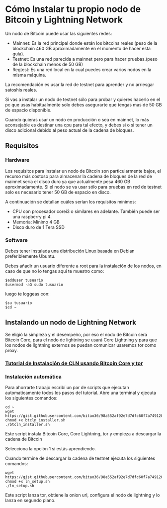 # Cómo Instalar tu propio nodo de Bitcoin y Lightning Network

Un nodo de Bitcoin puede usar las siguientes redes:

* Mainnet: Es la red principal donde están los bitcoins reales (peso de la blockchain 460 GB aproximadamente en el momento de hacer esta guía).
* Testnet: Es una red parecida a mainnet pero para hacer pruebas.(peso de la blockchain menos de 50 GB)
* Regtest: Es una red local en la cual puedes crear varios nodos en la misma máquina.

La recomendación es usar la red de testnet para aprender y no arriesgar satoshis reales.

Si vas a instalar un nodo de testnet sólo para probar y quieres hacerlo en el pc que usas habitualmente solo debes asegurarte que tengas mas de 50 GB de espacio disponible.

Cuando quieras usar un nodo en producción o sea en mainnet,  lo más aconsejable es destinar una cpu para tal efecto, y  debes si o si tener un disco adicional debido al peso actual de la cadena de bloques.



## Requisitos

### Hardware
Los requisitos para instalar un nodo de Bitcoin son particularmente bajos, el recurso más costoso para almacenar la cadena de bloques de la red de mainnet sería el disco duro ya que actualmente pesa 460 GB aproximadamente. 
Si el nodo se va usar sólo para pruebas en red de testnet solo es necesario tener 50 GB de espacio en disco.

A continuación se detallan cuáles serían los requisitos mínimos:

*  CPU con procesador corei3 o similares en adelante. También puede ser una raspberry pi 4. 
*  Memoria: Mínimo 4 GB
* Disco duro de 1 Tera SSD 



### Software
Debes tener instalada una distribución Linux basada en Debian preferiblemente Ubuntu.

Debes añadir un usuario diferente a root para la instalación de los nodos, en caso de que no lo tengas aquí te muestro como:

```
$adduser tusuario
$usermod -aG sudo tusuario
```

luego te loggeas con:

```
$su tusuario
$cd ~
```

## Instalando un nodo de Lightning Network 

Se eligió la simpleza y el desempeño, por eso el nodo de Bitcoin será Bitcoin Core, para el nodo de lightning se usará Core Lightning y para que los nodos de lightning externos se puedan comunicar usaremos tor como proxy.

### [Tutorial de Instalación de CLN usando Bitcoin Core y tor ](https://gustavotorresfev.com/instala-tu-nodo-bitcoin-con-lightning-network)

### Instalación automática

Para ahorrarte trabajo escribí un par de scripts que ejecutan automaticamente todos los pasos del tutorial.
Abre una terminal y ejecuta los siguientes comandos:
```
cd ~
wget https://gist.githubusercontent.com/bitao36/98a552af92e7d7dfc60f7a7491208a16/raw/14d6295b0ab16fa846f1cbf3c54d1cc291eeeb88/btcln_installer.sh
chmod +x btcln_installer.sh
./btcln_installer.sh
```
Este script instala  Bitcoin Core, Core Lightning, tor y empieza a descargar la cadena de Bitcoin

Selecciona la opción 1 si estás aprendiendo.

Cuando termine de descargar la cadena de testnet ejecuta los siguientes comandos:
```
wget https://gist.githubusercontent.com/bitao36/98a552af92e7d7dfc60f7a7491208a16/raw/14d6295b0ab16fa846f1cbf3c54d1cc291eeeb88/ln_setup.sh
chmod +x ln_setup.sh
./ln_setup.sh
```
Este script lanza tor, obtiene la onion url, configura el nodo de lightning y lo lanza en segundo plano.

